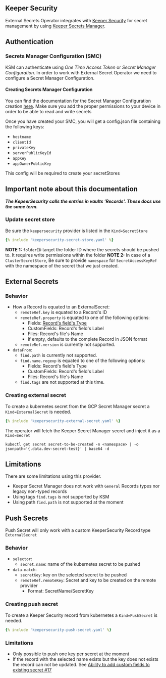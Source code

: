 ## Keeper Security

External Secrets Operator integrates with [Keeper Security](https://www.keepersecurity.com/) for secret management by using [Keeper Secrets Manager](https://docs.keeper.io/secrets-manager/secrets-manager/about).


## Authentication

### Secrets Manager Configuration (SMC)

KSM can authenticate using *One Time Access Token* or *Secret Manager Configuration*. In order to work with External Secret Operator we need to configure a Secret Manager Configuration.

#### Creating Secrets Manager Configuration

You can find the documentation for the Secret Manager Configuration creation [here](https://docs.keeper.io/secrets-manager/secrets-manager/about/secrets-manager-configuration). Make sure you add the proper permissions to your device in order to be able to read and write secrets

Once you have created your SMC, you will get a config.json file containing the following keys:
- `hostname`
- `clientId`
- `privateKey`
- `serverPublicKeyId`
- `appKey`
- `appOwnerPublicKey`

This config will be required to create your secretStores

## Important note about this documentation
_**The KepeerSecurity calls the entries in vaults 'Records'. These docs use the same term.**_

### Update secret store
Be sure the `keepersecurity` provider is listed in the `Kind=SecretStore`

```yaml
{% include 'keepersecurity-secret-store.yaml' %}
```

**NOTE 1:** `folderID` target the folder ID where the secrets should be pushed to. It requires write permissions within the folder
**NOTE 2:** In case of a `ClusterSecretStore`, Be sure to provide `namespace` for `SecretAccessKeyRef` with the namespace of the secret that we just created.

## External Secrets
### Behavior
* How a Record is equated to an ExternalSecret:
    * `remoteRef.key` is equated to a Record's ID
    * `remoteRef.property` is equated to one of the following options:
        * Fields: [Record's field's Type](https://docs.keeper.io/secrets-manager/secrets-manager/about/field-record-types)
        * CustomFields: Record's field's Label
        * Files: Record's file's Name
        * If empty, defaults to the complete Record in JSON format
    * `remoteRef.version` is currently not supported.
* `dataFrom`:
    * `find.path` is currently not supported.
    * `find.name.regexp` is equated to one of the following options:
        * Fields: Record's field's Type
        * CustomFields: Record's field's Label
        * Files: Record's file's Name
    * `find.tags` are not supported at this time.

### Creating external secret
To create a kubernetes secret from the GCP Secret Manager secret a `Kind=ExternalSecret` is needed.

```yaml
{% include 'keepersecurity-external-secret.yaml' %}
```

The operator will fetch the Keeper Secret Manager secret and inject it as a `Kind=Secret`
```
kubectl get secret secret-to-be-created -n <namespace> | -o jsonpath='{.data.dev-secret-test}' | base64 -d
```

## Limitations

There are some limitations using this provider.
* Keeper Secret Manager does not work with `General` Records types nor legacy non-typed records
* Using tags `find.tags` is not supported by KSM
* Using path `find.path` is not supported at the moment

## Push Secrets

Push Secret will only work with a custom KeeperSecurity Record type `ExternalSecret`

### Behavior
* `selector`:
  * `secret.name`: name of the kubernetes secret to be pushed
* `data.match`:
  * `secretKey`: key on the selected secret to be pushed
  * `remoteRef.remoteKey`: Secret and key to be created on the remote provider
    * Format: SecretName/SecretKey

### Creating push secret
To create a Keeper Security record from kubernetes a `Kind=PushSecret` is needed.

```yaml
{% include 'keepersecurity-push-secret.yaml' %}
```

### Limitations
* Only possible to push one key per secret at the moment
* If the record with the selected name exists but the key does not exists the record can not be updated. See [Ability to add custom fields to existing secret #17](https://github.com/Keeper-Security/secrets-manager-go/issues/17)
